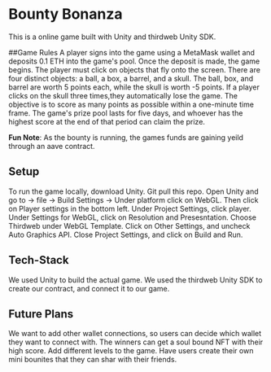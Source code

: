 # Bounty Bonanza

This is a online game built with Unity and thirdweb Unity SDK. 

##Game Rules
A player signs into the game using a MetaMask wallet and deposits 0.1 ETH into the game's pool. Once the deposit is made, the game begins. 
The player must click on objects that fly onto the screen. There are four distinct objects: a ball, a box, a barrel, and a skull. The ball, box, 
and barrel are worth 5 points each, while the skull is worth -5 points. If a player clicks on the skull three times,they automatically lose the game. 
The objective is to score as many points as possible within a one-minute time frame. The game's prize pool lasts for five days, and whoever has the
highest score at the end of that period can claim the prize.

**Fun Note**:
As the bounty is running, the games funds are gaining yeild through an aave contract. 


## Setup

To run the game locally, download Unity. Git pull this repo. Open Unity and go to -> file -> Build Settings -> Under platform click on WebGL.
Then click on Player settings in the bottom left. Under Project Settings, click player. Under Settings for WebGL, click on Resolution and Presesntation. 
Choose Thirdweb under WebGL Template. Click on Other Settings, and uncheck Auto Graphics API. Close Project Settings, and click on Build and Run. 

## Tech-Stack

We used Unity to build the actual game. We used the thirdweb Unity SDK to create our contract, and connect it to our game. 

## Future Plans

We want to add other wallet connections, so users can decide which wallet they want to connect with. 
The winners can get a soul bound NFT with their high score.
Add different levels to the game.
Have users create their own mini bounites that they can shar with their friends. 
